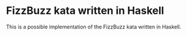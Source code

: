 # FizzBuzz kata written in Haskell

This is a possible implementation of the FizzBuzz kata written in Haskell.
